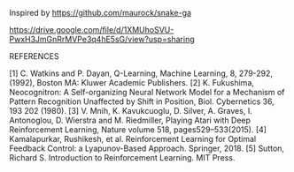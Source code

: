 Inspired by https://github.com/maurock/snake-ga

https://drive.google.com/file/d/1XMUhoSVU-PwxH3JmGnRrMVPe3q4hE5sG/view?usp=sharing

REFERENCES

[1] C. Watkins and P. Dayan, Q-Learning, Machine Learning, 8, 279-292, (1992), Boston MA: Kluwer Academic Publishers.
[2] K. Fukushima, Neocognitron: A Self-organizing Neural Network Model for a Mechanism of Pattern Recognition Unaffected by Shift in Position, Biol. Cybernetics 36, 193 202 (1980).
[3] V. Mnih, K. Kavukcuoglu, D. Silver, A. Graves, I. Antonoglou, D. Wierstra and M. Riedmiller, Playing Atari with Deep Reinforcement
Learning, Nature volume 518, pages529–533(2015).
[4] Kamalapurkar, Rushikesh, et al. Reinforcement Learning for Optimal Feedback Control: a Lyapunov-Based Approach. Springer, 2018.
[5] Sutton, Richard S. Introduction to Reinforcement Learning. MIT Press.

